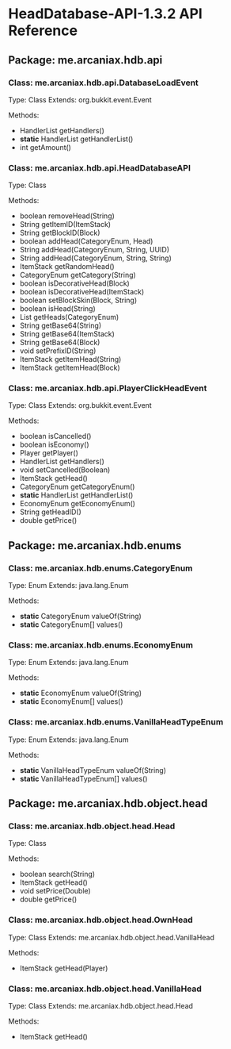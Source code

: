 # HeadDatabase-API-1.3.2 API Reference

## Package: me.arcaniax.hdb.api

### Class: me.arcaniax.hdb.api.DatabaseLoadEvent
Type: Class
Extends: org.bukkit.event.Event

Methods:
- HandlerList getHandlers()
- **static** HandlerList getHandlerList()
- int getAmount()

### Class: me.arcaniax.hdb.api.HeadDatabaseAPI
Type: Class

Methods:
- boolean removeHead(String)
- String getItemID(ItemStack)
- String getBlockID(Block)
- boolean addHead(CategoryEnum, Head)
- String addHead(CategoryEnum, String, UUID)
- String addHead(CategoryEnum, String, String)
- ItemStack getRandomHead()
- CategoryEnum getCategory(String)
- boolean isDecorativeHead(Block)
- boolean isDecorativeHead(ItemStack)
- boolean setBlockSkin(Block, String)
- boolean isHead(String)
- List getHeads(CategoryEnum)
- String getBase64(String)
- String getBase64(ItemStack)
- String getBase64(Block)
- void setPrefixID(String)
- ItemStack getItemHead(String)
- ItemStack getItemHead(Block)

### Class: me.arcaniax.hdb.api.PlayerClickHeadEvent
Type: Class
Extends: org.bukkit.event.Event

Methods:
- boolean isCancelled()
- boolean isEconomy()
- Player getPlayer()
- HandlerList getHandlers()
- void setCancelled(Boolean)
- ItemStack getHead()
- CategoryEnum getCategoryEnum()
- **static** HandlerList getHandlerList()
- EconomyEnum getEconomyEnum()
- String getHeadID()
- double getPrice()

## Package: me.arcaniax.hdb.enums

### Class: me.arcaniax.hdb.enums.CategoryEnum
Type: Enum
Extends: java.lang.Enum

Methods:
- **static** CategoryEnum valueOf(String)
- **static** CategoryEnum[] values()

### Class: me.arcaniax.hdb.enums.EconomyEnum
Type: Enum
Extends: java.lang.Enum

Methods:
- **static** EconomyEnum valueOf(String)
- **static** EconomyEnum[] values()

### Class: me.arcaniax.hdb.enums.VanillaHeadTypeEnum
Type: Enum
Extends: java.lang.Enum

Methods:
- **static** VanillaHeadTypeEnum valueOf(String)
- **static** VanillaHeadTypeEnum[] values()

## Package: me.arcaniax.hdb.object.head

### Class: me.arcaniax.hdb.object.head.Head
Type: Class

Methods:
- boolean search(String)
- ItemStack getHead()
- void setPrice(Double)
- double getPrice()

### Class: me.arcaniax.hdb.object.head.OwnHead
Type: Class
Extends: me.arcaniax.hdb.object.head.VanillaHead

Methods:
- ItemStack getHead(Player)

### Class: me.arcaniax.hdb.object.head.VanillaHead
Type: Class
Extends: me.arcaniax.hdb.object.head.Head

Methods:
- ItemStack getHead()

